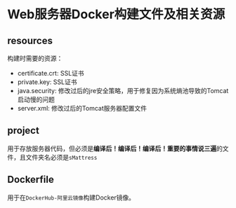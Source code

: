 # Web服务器Docker构建文件及相关资源

## resources

构建时需要的资源：

- certificate.crt: SSL证书
- private.key: SSL证书
- java.security: 修改过后的jre安全策略，用于修复因为系统熵池导致的Tomcat启动慢的问题
- server.xml: 修改过后的Tomcat服务器配置文件

## project

用于存放服务器代码，但必须是**编译后！编译后！编译后！重要的事情说三遍**的文件，且文件夹名必须是`sMattress`

## Dockerfile

用于在`DockerHub-阿里云镜像`构建Docker镜像。